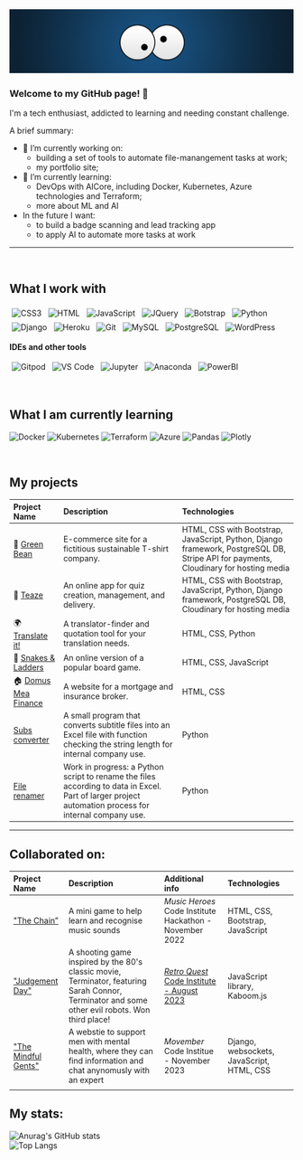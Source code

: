 <img src="eyes.png" alt="banner">

### Welcome to my GitHub page! 👋 

I'm a tech enthusiast, addicted to learning and needing constant challenge.<br>

A brief summary: 
- 🔭 I’m currently working on:
    -  building a set of tools to automate file-manangement tasks at work;
    -  my portfolio site;
- 🌱 I’m currently learning:
    - DevOps with AICore, including Docker, Kubernetes, Azure technologies and Terraform;
    - more about ML and AI
- In the future I want:
  -  to build a badge scanning and lead tracking app
  -  to apply AI to automate more tasks at work
  
---
<br>

What I work with
--

<p>
<img src="https://img.shields.io/badge/-CSS3-1572B6?logo=css3&logoColor=white&style=for-the-badge" alt="CSS3" style="padding:4px;">
<img src="https://img.shields.io/badge/-HTML5-E34F26?logo=HTML5&logoColor=white&style=for-the-badge" alt="HTML" style="padding: 4px;">
<img src="https://img.shields.io/badge/-JavaScript-F7DF1E?logo=JavaScript&logoColor=white&style=for-the-badge" alt="JavaScript" style="padding: 4px;">
<img src="https://img.shields.io/badge/-JQuery-0769AD?logo=JQuery&logoColor=white&style=for-the-badge" alt="JQuery" style="padding: 4px;">
<img src="https://img.shields.io/badge/-Bootstrap-7952B3?logo=Bootstrap&logoColor=white&style=for-the-badge" alt="Botstrap" style="padding: 4px;">
<img src="https://img.shields.io/badge/-Python-3776AB?logo=Python&&logoColor=white&style=for-the-badge" alt="Python" style="padding: 4px;">
<img src="https://img.shields.io/badge/-Django-092E20?logo=Django&logoColor=white&style=for-the-badge" alt="Django" style="padding: 4px;">
<img src="https://img.shields.io/badge/-Heroku-430098?logo=Heroku&logoColor=white&style=for-the-badge" alt="Heroku" style="padding: 4px;">
<img src="https://img.shields.io/badge/-Git-F05032?logo=Git&logoColor=white&style=for-the-badge" alt="Git" style="padding: 4px;">
<img src="https://img.shields.io/badge/-MySQL-21759B?logo=MySQL&logoColor=white&style=for-the-badge" alt="MySQL" style="padding: 4px;">
<img src="https://img.shields.io/badge/-PostgreSQL-4169E1?logo=PostgreSQL&logoColor=white&style=for-the-badge" alt="PostgreSQL" style="padding: 4px;">
<img src="https://img.shields.io/badge/-WordPress-21759B?logo=Wordpress&logoColor=white&style=for-the-badge" alt="WordPress" style="padding: 4px;">
</p>

__IDEs and other tools__
<p>
<img src="https://img.shields.io/badge/-Gitpod-FFAE33?logo=Gitod&logoColor=white&style=for-the-badge" alt="Gitpod" style="padding: 4px;">
<img src="https://img.shields.io/badge/-VSCode-007ACC?logo=VSCode&logoColor=white&style=for-the-badge" alt="VS Code" style="padding: 4px;">
<img src="https://img.shields.io/badge/-Jupyter-F37626?logo=Jupyter&logoColor=white&style=for-the-badge" alt="Jupyter" style="padding: 4px;">
<img src="https://img.shields.io/badge/-Anaconda-44A833?logo=Anaconda&logoColor=white&style=for-the-badge" alt="Anaconda" style="padding: 4px;">
<img src="https://img.shields.io/badge/-PowerBI-F2C811?logo=PowerBI&logoColor=white&style=for-the-badge" alt="PowerBI" style="padding: 4px;">
</p>
<br>

What I am currently learning 
--
<p>
<img src="https://img.shields.io/badge/-Docker-2496ED?logo=Docker&logoColor=white&style=for-the-badge" alt="Docker">
<img src="https://img.shields.io/badge/-Kubernetes-3371e3?logo=Docker&logoColor=white&style=for-the-badge" alt="Kubernetes">
<img src="https://img.shields.io/badge/-Terraform-7b42bc?logo=Docker&logoColor=white&style=for-the-badge" alt="Terraform">
<img src="https://img.shields.io/badge/-Azure-0067b8?logo=Docker&logoColor=white&style=for-the-badge" alt="Azure">
<img src="https://img.shields.io/badge/-Pandas-150458?logo=Pandas&logoColor=white&style=for-the-badge" alt="Pandas">
<img src="https://img.shields.io/badge/-Plotly-3F4F75?logo=Plotly&logoColor=white&style=for-the-badge" alt="Plotly">
</p>

<!-- 
### What I am currently working on
---
<p>
Coming soon... 💪 👏
</p> -->
<br>

My projects
--

| Project Name | Description  | Technologies   |   
|:---|:---|:---|
| 👕 [Green Bean](https://github.com/Koko-66/green_bean_shop)  |  E-commerce site for a fictitious sustainable T-shirt company. |HTML, CSS with Bootstrap, JavaScript, Python, Django framework, PostgreSQL DB, Stripe API for payments, Cloudinary for hosting media  |
| 📇 [Teaze](https://github.com/Koko-66/teaze)   | An online app for quiz creation, management, and delivery.  | HTML, CSS with Bootstrap, JavaScript, Python, Django framework, PostgreSQL DB, Cloudinary for hosting media  | 
| 🌍 [Translate it!](https://github.com/Koko-66/Translate_it)  | A translator-finder and quotation tool for your translation needs.  |  HTML, CSS, Python | 
| 🐍 [Snakes & Ladders](https://github.com/Koko-66/snakes-and-ladders)  |  An online version of a popular board game. | HTML, CSS, JavaScript   | 
| 🏠 [Domus Mea Finance](https://github.com/Koko-66/Project1_Domus-mea-finance)  | A website for a mortgage and insurance broker.  |  HTML, CSS | 
|  [Subs converter](https://github.com/Koko-66/subs-converter) | A small program that converts subtitle files into an Excel file with function checking the string length for internal company use. | Python  | 
|  [File renamer](https://github.com/Koko-66/file_renamer/) | Work in progress: a Python script to rename the files according to data in Excel. Part of larger project automation process for internal company use. | Python  | 

-------------------


Collaborated on:
---

| Project Name | Description  | Additional info | Technologies   |   
|:---|:---|:---|:---|
| ["The Chain”](https://github.com/CraigThomasson/team-5-music-game-)  | A mini game to help learn and recognise music sounds | _Music Heroes_ Code Institute Hackathon - November 2022 | HTML, CSS, Bootstrap, JavaScript  | 
|  ["Judgement Day"](https://github.com/stephendawsondev/j-day) | A shooting game inspired by the 80's classic movie, Terminator, featuring Sarah Connor, Terminator and some other evil robots. Won third place!| [_Retro Quest_ Code Institute - August 2023](https://hackathon.codeinstitute.net/showcase/138/)   | JavaScript library, Kaboom.js  | 
| ["The Mindful Gents"](https://github.com/rinalds98/mindful-gents)   | A webstie to support men with mental health, where they can find information and chat anynomusly with an expert | _Movember_ Code Institue - November 2023 | Django, websockets, JavaScript, HTML, CSS |
|  |   |  |    |   



My stats:
---

![Anurag's GitHub stats](https://github-readme-stats.vercel.app/api?username=koko-66&show_icons=true&theme=merko&style=compact)<br>
![Top Langs](https://github-readme-stats.vercel.app/api/top-langs/?username=koko-66&theme=merko&layout=compact)
